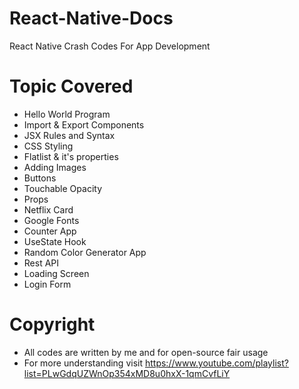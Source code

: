 # React-Native-Docs
React Native Crash Codes For App Development

# Topic Covered
- Hello World Program
- Import & Export Components
- JSX Rules and Syntax
- CSS Styling
- Flatlist & it's properties
- Adding Images
- Buttons
- Touchable Opacity
- Props
- Netflix Card
- Google Fonts
- Counter App
- UseState Hook
- Random Color Generator App
- Rest API
- Loading Screen
- Login Form

# Copyright
- All codes are written by me and for open-source fair usage
- For more understanding visit https://www.youtube.com/playlist?list=PLwGdqUZWnOp354xMD8u0hxX-1qmCvfLiY
